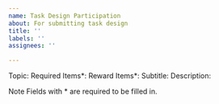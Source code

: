 ```yaml
---
name: Task Design Participation
about: For submitting task design
title: ''
labels: ''
assignees: ''

---
```


Topic:
Required Items*:
Reward Items*:
Subtitle:
Description:

Note
Fields with * are required to be filled in.

